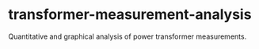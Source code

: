 # transformer-measurement-analysis
Quantitative and graphical analysis of power transformer measurements.
